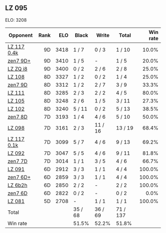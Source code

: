 ## LZ 095 ##

ELO: 3208

Opponent | Rank | ELO | Black | Write | Total | Win rate
---------|-----:|----:|-------|-------|-------|-------:
[LZ 117 0.4k](LZ%20117%200.4k.md) | 9D | 3418 | 1 / 7 | 0 / 3 | 1 / 10 | 10.0%
[zen7 9D+](zen7%209D+.md) | 9D | 3410 | 1 / 5 | - | 1 / 5 | 20.0%
[LZ ZQ i8](LZ%20ZQ%20i8.md) | 9D | 3400 | 0 / 2 | 2 / 6 | 2 / 8 | 25.0%
[LZ 108](LZ%20108.md) | 8D | 3327 | 1 / 2 | 0 / 2 | 1 / 4 | 25.0%
[zen7 9D](zen7%209D.md) | 8D | 3312 | 1 / 2 | 2 / 7 | 3 / 9 | 33.3%
[LZ 111](LZ%20111.md) | 8D | 3285 | 2 / 3 | 2 / 2 | 4 / 5 | 80.0%
[LZ 105](LZ%20105.md) | 8D | 3248 | 2 / 6 | 1 / 5 | 3 / 11 | 27.3%
[LZ 102](LZ%20102.md) | 8D | 3240 | 5 / 11 | 0 / 2 | 5 / 13 | 38.5%
[zen7 8D](zen7%208D.md) | 7D | 3193 | 1 / 4 | 4 / 6 | 5 / 10 | 50.0%
[LZ 098](LZ%20098.md) | 7D | 3161 | 2 / 3 | 11 / 16 | 13 / 19 | 68.4%
[LZ 117 0.1k](LZ%20117%200.1k.md) | 7D | 3099 | 5 / 7 | 4 / 6 | 9 / 13 | 69.2%
[LZ 092](LZ%20092.md) | 7D | 3047 | 5 / 5 | 4 / 6 | 9 / 11 | 81.8%
[zen7 7D](zen7%207D.md) | 7D | 3014 | 1 / 1 | 3 / 5 | 4 / 6 | 66.7%
[LZ 091](LZ%20091.md) | 6D | 2912 | 3 / 3 | 1 / 1 | 4 / 4 | 100.0%
[zen7 6D+](zen7%206D+.md) | 6D | 2859 | 3 / 3 | 1 / 1 | 4 / 4 | 100.0%
[LZ 6b2h](LZ%206b2h.md) | 6D | 2850 | 2 / 2 | - | 2 / 2 | 100.0%
[zen7 6D](zen7%206D.md) | 6D | 2822 | 0 / 2 | - | 0 / 2 | 0.0%
[LZ 081](LZ%20081.md) | 5D | 2708 | - | 1 / 1 | 1 / 1 | 100.0%
Total | | | 35 / 68 | 36 / 69 | 71 / 137 | 
Win rate| | | 51.5% | 52.2% | 51.8% | 
